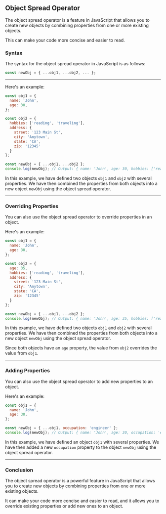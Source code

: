 ## Object Spread Operator

The object spread operator is a feature in JavaScript that allows you to create new objects by combining properties from one or more existing objects. 

This can make your code more concise and easier to read.

### Syntax
The syntax for the object spread operator in JavaScript is as follows:
```javascript
const newObj = { ...obj1, ...obj2, ... };
```

---

Here's an example:
```javascript
const obj1 = {
  name: 'John',
  age: 30,
};

const obj2 = {
  hobbies: ['reading', 'traveling'],
  address: {
    street: '123 Main St',
    city: 'Anytown',
    state: 'CA',
    zip: '12345'
  }
};

const newObj = { ...obj1, ...obj2 };
console.log(newObj); // Output: { name: 'John', age: 30, hobbies: ['reading', 'traveling'], address: { street: '123 Main St', city: 'Anytown', state: 'CA', zip: '12345' } }
```

In this example, we have defined two objects `obj1` and `obj2` with several properties. We have then combined the properties from both objects into a new object `newObj` using the object spread operator.

---

### Overriding Properties
You can also use the object spread operator to override properties in an object. 

Here's an example:
```javascript
const obj1 = {
  name: 'John',
  age: 30,
};

const obj2 = {
  age: 35,
  hobbies: ['reading', 'traveling'],
  address: {
    street: '123 Main St',
    city: 'Anytown',
    state: 'CA',
    zip: '12345'
  }
};

const newObj = { ...obj1, ...obj2 };
console.log(newObj); // Output: { name: 'John', age: 35, hobbies: ['reading', 'traveling'], address: { street: '123 Main St', city: 'Anytown', state: 'CA', zip: '12345' } }
```

In this example, we have defined two objects `obj1` and `obj2` with several properties. We have then combined the properties from both objects into a new object `newObj` using the object spread operator. 

Since both objects have an `age` property, the value from `obj2` overrides the value from `obj1`.

---

### Adding Properties
You can also use the object spread operator to add new properties to an object. 

Here's an example:
```javascript
const obj1 = {
  name: 'John',
  age: 30,
};

const newObj = { ...obj1, occupation: 'engineer' };
console.log(newObj); // Output: { name: 'John', age: 30, occupation: 'engineer' }
```

In this example, we have defined an object `obj1` with several properties. We have then added a new `occupation` property to the object `newObj` using the object spread operator.

---

### Conclusion
The object spread operator is a powerful feature in JavaScript that allows you to create new objects by combining properties from one or more existing objects. 

It can make your code more concise and easier to read, and it allows you to override existing properties or add new ones to an object.